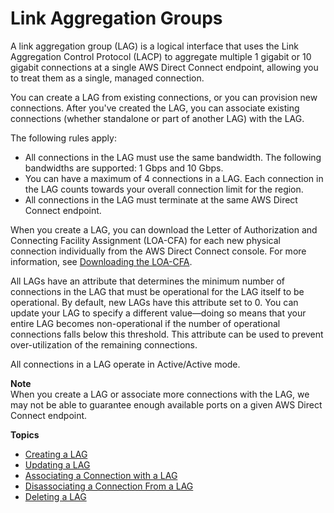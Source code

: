 # Link Aggregation Groups<a name="lags"></a>

A link aggregation group \(LAG\) is a logical interface that uses the Link Aggregation Control Protocol \(LACP\) to aggregate multiple 1 gigabit or 10 gigabit connections at a single AWS Direct Connect endpoint, allowing you to treat them as a single, managed connection\. 

You can create a LAG from existing connections, or you can provision new connections\. After you've created the LAG, you can associate existing connections \(whether standalone or part of another LAG\) with the LAG\.

The following rules apply:
+ All connections in the LAG must use the same bandwidth\. The following bandwidths are supported: 1 Gbps and 10 Gbps\.
+ You can have a maximum of 4 connections in a LAG\. Each connection in the LAG counts towards your overall connection limit for the region\.
+ All connections in the LAG must terminate at the same AWS Direct Connect endpoint\. 

When you create a LAG, you can download the Letter of Authorization and Connecting Facility Assignment \(LOA\-CFA\) for each new physical connection individually from the AWS Direct Connect console\. For more information, see [Downloading the LOA\-CFA](create-connection.md#create-connection-loa-cfa)\.

All LAGs have an attribute that determines the minimum number of connections in the LAG that must be operational for the LAG itself to be operational\. By default, new LAGs have this attribute set to 0\. You can update your LAG to specify a different value—doing so means that your entire LAG becomes non\-operational if the number of operational connections falls below this threshold\. This attribute can be used to prevent over\-utilization of the remaining connections\. 

All connections in a LAG operate in Active/Active mode\. 

**Note**  
When you create a LAG or associate more connections with the LAG, we may not be able to guarantee enough available ports on a given AWS Direct Connect endpoint\. 

**Topics**
+ [Creating a LAG](create-lag.md)
+ [Updating a LAG](update-lag.md)
+ [Associating a Connection with a LAG](associate-connection-with-lag.md)
+ [Disassociating a Connection From a LAG](disassociate-connection-from-lag.md)
+ [Deleting a LAG](delete-lag.md)